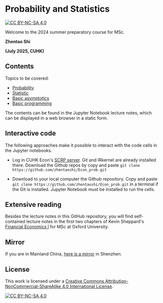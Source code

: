 # Probability and Statistics

[![CC BY-NC-SA 4.0][cc-by-nc-sa-shield]][cc-by-nc-sa]

Welcome to the 2024 summer preparatory course for MSc.

**Zhentao Shi**

**(July 2025, CUHK)**



## Contents

<!-- The teaching materials will be edited when the dates approach. -->

Topics to be covered:
* [Probability](https://github.com/zhentaoshi/Econ_prob/blob/master/LectureNotes/01_prob_py.ipynb)
* [Statistic](https://github.com/zhentaoshi/Econ_prob/blob/master/LectureNotes/02_stat_py.ipynb)
* [Basic asymptotics](https://github.com/zhentaoshi/Econ_prob/blob/master/LectureNotes/03_asym_py.ipynb)
* [Basic programming](https://github.com/zhentaoshi/Econ_prob/blob/master/LectureNotes/04_python.ipynb)

The contents can be found in the Jupyter Notebook lecture notes, which can be displayed in a web browser in a static form.

## Interactive code

The following approaches make it possible to interact with the code cells in the Jupyter notebooks.


<!-- 1. Click [![Binder](https://mybinder.org/badge_logo.svg)](https://mybinder.org/v2/gh/zhentaoshi/Econ_prob/HEAD). It may take some time to build the environment. Be patient. Changes cannot be saved by this approach, and thus they will get lost after closing your web browser. -->
* Log in CUHK Econ's [SCRP server](https://scrp-login-2.econ.cuhk.edu.hk/jupyter). Git and IRkernel are already installed there. Download the Github repos by copy and paste `git clone https://github.com/zhentaoshi/Econ_prob.git`
<!-- 3. Install [Docker](https://docs.docker.com/get-docker/). Download the [Docker image](https://hub.docker.com/repository/docker/ztshi/msc_prob_and_stat) for this course by running `docker pull ztshi/msc_prob_and_stat` in a terminal. The GitHub repository is already written in the folder. Run `docker run -p 10000:8888 ztshi/msc_prob_and_stat` in a terminal. A token must be copied to log in to the web browser interface. -->
* Download to your local computer the Github repository. Copy and paste `git clone https://github.com/zhentaoshi/Econ_prob.git` in a terminal if the Git is installed. Jupyter Notebook must be installed to run the cells.


## Extensive reading
Besides the lecture notes in this GitHub repository, you will find self-contained lecture notes in the first two chapters of
Kevin Sheppard's [Financial Economics I](https://www.kevinsheppard.com/teaching/mfe/notes/) for MSc at Oxford University.

<!-- ## Course Page
The [course web page](https://zhentaoshi.github.io/Econ_prob/) is the same as this README file.

QR code for the web page.
![QR code](https://github.com/zhentaoshi/Econ_prob/blob/master/qrcode_pre.png)
 -->
## Mirror

If you are in Mainland China, [here is a mirror](https://gitee.com/ztshi/Econ_prob) in Shenzhen.

## License


This work is licensed under a
[Creative Commons Attribution-NonCommercial-ShareAlike 4.0 International License][cc-by-nc-sa].

[![CC BY-NC-SA 4.0][cc-by-nc-sa-image]][cc-by-nc-sa]

[cc-by-nc-sa]: http://creativecommons.org/licenses/by-nc-sa/4.0/
[cc-by-nc-sa-image]: https://licensebuttons.net/l/by-nc-sa/4.0/88x31.png
[cc-by-nc-sa-shield]: https://img.shields.io/badge/License-CC%20BY--NC--SA%204.0-lightgrey.svg
